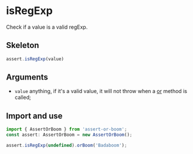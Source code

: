 # isRegExp

Check if a value is a valid regExp.

## Skeleton

```ts
assert.isRegExp(value)
```

## Arguments

- `value` anything, if it's a valid value, it will not throw when a [or](../or.md) method is called;

## Import and use

```ts
import { AssertOrBoom } from 'assert-or-boom';
const assert: AssertOrBoom = new AssertOrBoom();

assert.isRegExp(undefined).orBoom('Badaboom');
```
